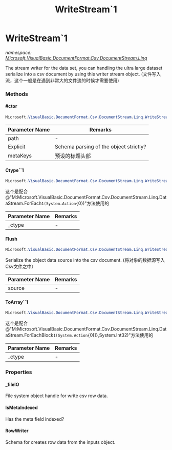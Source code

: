 ﻿---
title: WriteStream`1
---

# WriteStream`1
_namespace: [Microsoft.VisualBasic.DocumentFormat.Csv.DocumentStream.Linq](N-Microsoft.VisualBasic.DocumentFormat.Csv.DocumentStream.Linq.html)_

The stream writer for the data set, you can handling the ultra large dataset 
 serialize into a csv document by using this writer stream object.
 (文件写入流，这个一般是在遇到非常大的文件流的时候才需要使用)



### Methods

#### #ctor
```csharp
Microsoft.VisualBasic.DocumentFormat.Csv.DocumentStream.Linq.WriteStream`1.#ctor(System.String,System.Boolean,System.String,System.String[])
```


|Parameter Name|Remarks|
|--------------|-------|
|path|-|
|Explicit|Schema parsing of the object strictly?|
|metaKeys|预设的标题头部|


#### Ctype``1
```csharp
Microsoft.VisualBasic.DocumentFormat.Csv.DocumentStream.Linq.WriteStream`1.Ctype``1(System.Func{``0,`0})
```
这个是配合@"M:Microsoft.VisualBasic.DocumentFormat.Csv.DocumentStream.Linq.DataStream.ForEach``1(System.Action{``0})"方法使用的

|Parameter Name|Remarks|
|--------------|-------|
|_ctype|-|


#### Flush
```csharp
Microsoft.VisualBasic.DocumentFormat.Csv.DocumentStream.Linq.WriteStream`1.Flush(System.Collections.Generic.IEnumerable{`0})
```
Serialize the object data source into the csv document.
 (将对象的数据源写入Csv文件之中）

|Parameter Name|Remarks|
|--------------|-------|
|source|-|


#### ToArray``1
```csharp
Microsoft.VisualBasic.DocumentFormat.Csv.DocumentStream.Linq.WriteStream`1.ToArray``1(System.Func{``0,`0[]})
```
这个是配合@"M:Microsoft.VisualBasic.DocumentFormat.Csv.DocumentStream.Linq.DataStream.ForEachBlock``1(System.Action{``0[]},System.Int32)"方法使用的

|Parameter Name|Remarks|
|--------------|-------|
|_ctype|-|



### Properties

#### _fileIO
File system object handle for write csv row data.
#### IsMetaIndexed
Has the meta field indexed?
#### RowWriter
Schema for creates row data from the inputs object.
